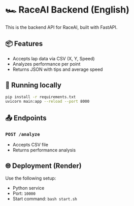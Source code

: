# 🏎️ RaceAI Backend (English)

This is the backend API for RaceAI, built with FastAPI.

## 📦 Features

- Accepts lap data via CSV (X, Y, Speed)
- Analyzes performance per point
- Returns JSON with tips and average speed

## 🚀 Running locally

```bash
pip install -r requirements.txt
uvicorn main:app --reload --port 8000
```

## 📤 Endpoints

### `POST /analyze`
- Accepts CSV file
- Returns performance analysis

## 🌐 Deployment (Render)

Use the following setup:
- Python service
- Port: `10000`
- Start command: `bash start.sh`
